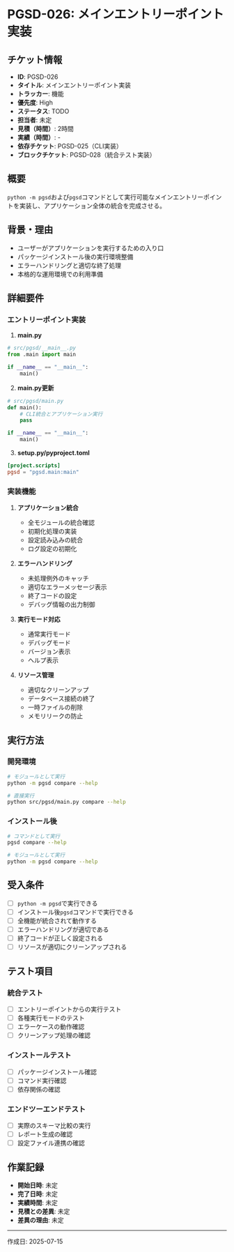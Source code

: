 # PGSD-026: メインエントリーポイント実装

## チケット情報
- **ID**: PGSD-026
- **タイトル**: メインエントリーポイント実装
- **トラッカー**: 機能
- **優先度**: High
- **ステータス**: TODO
- **担当者**: 未定
- **見積（時間）**: 2時間
- **実績（時間）**: -
- **依存チケット**: PGSD-025（CLI実装）
- **ブロックチケット**: PGSD-028（統合テスト実装）

## 概要
`python -m pgsd`および`pgsd`コマンドとして実行可能なメインエントリーポイントを実装し、アプリケーション全体の統合を完成させる。

## 背景・理由
- ユーザーがアプリケーションを実行するための入り口
- パッケージインストール後の実行環境整備
- エラーハンドリングと適切な終了処理
- 本格的な運用環境での利用準備

## 詳細要件
### エントリーポイント実装
1. **__main__.py**
```python
# src/pgsd/__main__.py
from .main import main

if __name__ == "__main__":
    main()
```

2. **main.py更新**
```python
# src/pgsd/main.py
def main():
    # CLI統合とアプリケーション実行
    pass

if __name__ == "__main__":
    main()
```

3. **setup.py/pyproject.toml**
```toml
[project.scripts]
pgsd = "pgsd.main:main"
```

### 実装機能
1. **アプリケーション統合**
   - 全モジュールの統合確認
   - 初期化処理の実装
   - 設定読み込みの統合
   - ログ設定の初期化

2. **エラーハンドリング**
   - 未処理例外のキャッチ
   - 適切なエラーメッセージ表示
   - 終了コードの設定
   - デバッグ情報の出力制御

3. **実行モード対応**
   - 通常実行モード
   - デバッグモード
   - バージョン表示
   - ヘルプ表示

4. **リソース管理**
   - 適切なクリーンアップ
   - データベース接続の終了
   - 一時ファイルの削除
   - メモリリークの防止

## 実行方法
### 開発環境
```bash
# モジュールとして実行
python -m pgsd compare --help

# 直接実行
python src/pgsd/main.py compare --help
```

### インストール後
```bash
# コマンドとして実行
pgsd compare --help

# モジュールとして実行
python -m pgsd compare --help
```

## 受入条件
- [ ] `python -m pgsd`で実行できる
- [ ] インストール後`pgsd`コマンドで実行できる
- [ ] 全機能が統合されて動作する
- [ ] エラーハンドリングが適切である
- [ ] 終了コードが正しく設定される
- [ ] リソースが適切にクリーンアップされる

## テスト項目
### 統合テスト
- [ ] エントリーポイントからの実行テスト
- [ ] 各種実行モードのテスト
- [ ] エラーケースの動作確認
- [ ] クリーンアップ処理の確認

### インストールテスト
- [ ] パッケージインストール確認
- [ ] コマンド実行確認
- [ ] 依存関係の確認

### エンドツーエンドテスト
- [ ] 実際のスキーマ比較の実行
- [ ] レポート生成の確認
- [ ] 設定ファイル連携の確認

## 作業記録
- **開始日時**: 未定
- **完了日時**: 未定
- **実績時間**: 未定
- **見積との差異**: 未定
- **差異の理由**: 未定

---

作成日: 2025-07-15